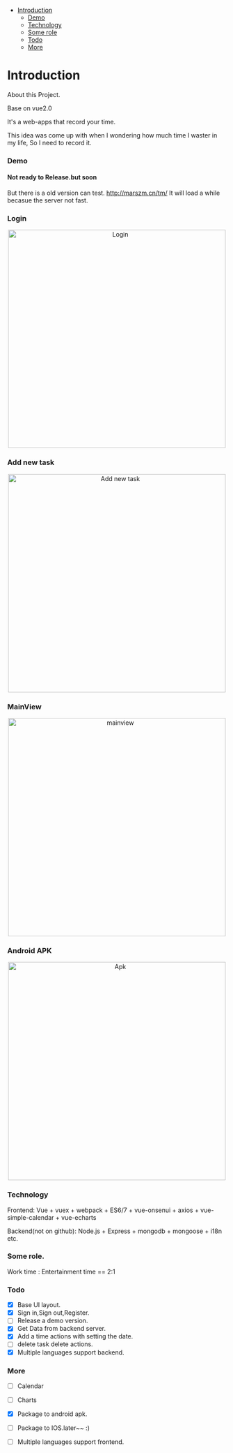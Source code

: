 
- [Introduction](#introduction)
  - [Demo](#demo)
  - [Technology](#technology)
  - [Some role](#some-role)
  - [Todo](#todo)
  - [More](#more)

# Introduction

About this Project.

Base on vue2.0

It's a web-apps that record your time.

This idea was come up with when I wondering how much time I waster in my life,
So I need to record it.

### Demo 
#### Not ready to Release.but soon
But there is a old version can test. http://marszm.cn/tm/ It will load a while becasue the server not fast.
### Login
<p align="center"><img height="500" src="https://user-images.githubusercontent.com/3784198/34903864-2cf5018a-f875-11e7-80e5-fbe6f26b5a09.gif" alt="Login"></p>

### Add new task
<p align="center"><img height="500" src="https://user-images.githubusercontent.com/3784198/34904078-bce618ee-f878-11e7-9b74-f6f20aedc009.gif" alt="Add new task"></p>

### MainView

<p align="center"><img height="500" src="https://user-images.githubusercontent.com/3784198/34912669-0e591236-f922-11e7-80c8-470fdb700bd1.png" alt="mainview"></p>

### Android APK
<p align="center"><img height="500" src="https://user-images.githubusercontent.com/3784198/34983944-2b5abc76-faea-11e7-9fdb-3fddf0a4c6be.png" alt="Apk"></p>

### Technology
Frontend:
Vue + vuex + webpack + ES6/7 + vue-onsenui + axios + vue-simple-calendar + vue-echarts

Backend(not on github):
Node.js + Express + mongodb + mongoose + i18n etc.

### Some role.
Work time : Entertainment time == 2:1

### Todo
* [X] Base UI layout.
* [X] Sign in,Sign out,Register.
* [ ] Release a demo version.
* [X] Get Data from backend server.
* [X] Add a time actions with setting the date.
* [ ] delete task delete actions.
* [X] Multiple languages support backend.

### More
* [ ] Calendar
* [ ] Charts
* [X] Package to android apk.
* [ ] Package to IOS.later~~ :)
* [ ] Multiple languages support frontend.

